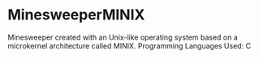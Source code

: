 # MinesweeperMINIX

Minesweeper created with an Unix-like operating system based on a microkernel architecture called MINIX.
Programming Languages Used: C 
